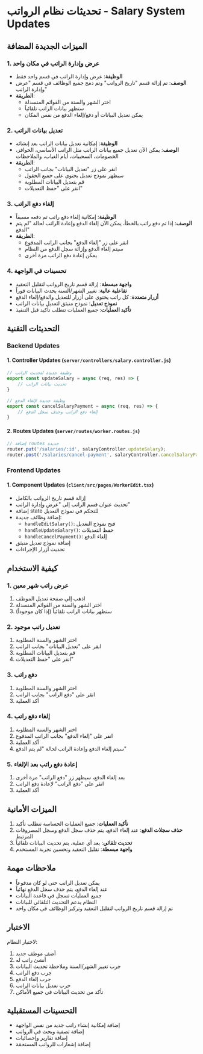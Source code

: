# تحديثات نظام الرواتب - Salary System Updates

## الميزات الجديدة المضافة

### 1. عرض وإدارة الراتب في مكان واحد
- **الوظيفة**: عرض وإدارة الراتب في قسم واحد فقط
- **الوصف**: تم إزالة قسم "تاريخ الرواتب" وتم دمج جميع الوظائف في قسم "عرض وإدارة الراتب"
- **الطريقة**: 
  - اختر الشهر والسنة من القوائم المنسدلة
  - ستظهر بيانات الراتب تلقائياً
  - يمكن تعديل البيانات أو دفع/إلغاء الدفع من نفس المكان

### 2. تعديل بيانات الراتب
- **الوظيفة**: إمكانية تعديل بيانات الراتب بعد إنشائه
- **الوصف**: يمكن الآن تعديل جميع بيانات الراتب مثل الراتب الأساسي، الحوافز، الخصومات، السحبيات، أيام الغياب، والملاحظات
- **الطريقة**: 
  - انقر على زر "تعديل البيانات" بجانب الراتب
  - سيظهر نموذج تعديل يحتوي على جميع الحقول
  - قم بتعديل البيانات المطلوبة
  - انقر على "حفظ التعديلات"

### 3. إلغاء دفع الراتب
- **الوظيفة**: إمكانية إلغاء دفع راتب تم دفعه مسبقاً
- **الوصف**: إذا تم دفع راتب بالخطأ، يمكن الآن إلغاء الدفع وإعادة الراتب لحالة "لم يتم الدفع"
- **الطريقة**:
  - انقر على زر "إلغاء الدفع" بجانب الراتب المدفوع
  - سيتم إلغاء الدفع وإزالة سجل الدفع من النظام
  - يمكن إعادة دفع الراتب مرة أخرى

### 4. تحسينات في الواجهة
- **واجهة مبسطة**: إزالة قسم تاريخ الرواتب لتقليل التعقيد
- **تفاعلية عالية**: تغيير الشهر/السنة يحدث البيانات فوراً
- **أزرار متعددة**: كل راتب يحتوي على أزرار للتعديل والدفع/إلغاء الدفع
- **نموذج تعديل**: نموذج منبثق لتعديل بيانات الراتب
- **تأكيد العمليات**: جميع العمليات تتطلب تأكيد قبل التنفيذ

## التحديثات التقنية

### Backend Updates

#### 1. Controller Updates (`server/controllers/salary.controller.js`)
```javascript
// وظيفة جديدة لتحديث الراتب
export const updateSalary = async (req, res) => {
    // تحديث بيانات الراتب
}

// وظيفة جديدة لإلغاء الدفع
export const cancelSalaryPayment = async (req, res) => {
    // إلغاء دفع الراتب وحذف سجل الدفع
}
```

#### 2. Routes Updates (`server/routes/worker.routes.js`)
```javascript
// إضافة routes جديدة
router.put('/salaries/:id', salaryController.updateSalary);
router.post('/salaries/cancel-payment', salaryController.cancelSalaryPayment);
```

### Frontend Updates

#### 1. Component Updates (`client/src/pages/WorkerEdit.tsx`)
- إزالة قسم تاريخ الرواتب بالكامل
- تحديث عنوان قسم الراتب إلى "عرض وإدارة الراتب"
- إضافة state للتحكم في نموذج التعديل
- إضافة وظائف جديدة:
  - `handleEditSalary()`: فتح نموذج التعديل
  - `handleUpdateSalary()`: حفظ التعديلات
  - `handleCancelPayment()`: إلغاء الدفع
- إضافة نموذج تعديل منبثق
- تحديث أزرار الإجراءات

## كيفية الاستخدام

### 1. عرض راتب شهر معين
1. اذهب إلى صفحة تعديل الموظف
2. اختر الشهر والسنة من القوائم المنسدلة
3. ستظهر بيانات الراتب تلقائياً (إذا كان موجوداً)

### 2. تعديل راتب موجود
1. اختر الشهر والسنة المطلوبة
2. انقر على "تعديل البيانات" بجانب الراتب
3. قم بتعديل البيانات المطلوبة
4. انقر على "حفظ التعديلات"

### 3. دفع راتب
1. اختر الشهر والسنة المطلوبة
2. انقر على "دفع الراتب" بجانب الراتب
3. أكد العملية

### 4. إلغاء دفع راتب
1. اختر الشهر والسنة المطلوبة
2. انقر على "إلغاء الدفع" بجانب الراتب المدفوع
3. أكد العملية
4. سيتم إلغاء الدفع وإعادة الراتب لحالة "لم يتم الدفع"

### 5. إعادة دفع راتب بعد الإلغاء
1. بعد إلغاء الدفع، سيظهر زر "دفع الراتب" مرة أخرى
2. انقر على "دفع الراتب" لإعادة دفع الراتب
3. أكد العملية

## الميزات الأمانية

1. **تأكيد العمليات**: جميع العمليات الحساسة تتطلب تأكيد
2. **حذف سجلات الدفع**: عند إلغاء الدفع، يتم حذف سجل الدفع وسجل المصروفات المرتبط
3. **تحديث تلقائي**: بعد أي عملية، يتم تحديث البيانات تلقائياً
4. **واجهة مبسطة**: تقليل التعقيد وتحسين تجربة المستخدم

## ملاحظات مهمة

- يمكن تعديل الراتب حتى لو كان مدفوعاً
- عند إلغاء الدفع، يتم حذف سجل الدفع نهائياً
- جميع العمليات تسجل في قاعدة البيانات
- النظام يدعم التحديث التلقائي للبيانات
- تم إزالة قسم تاريخ الرواتب لتقليل التعقيد وتركيز الوظائف في مكان واحد

## الاختبار

لاختبار النظام:
1. أضف موظف جديد
2. أنشئ راتب له
3. جرب تغيير الشهر/السنة وملاحظة تحديث البيانات
4. جرب دفع الراتب
5. جرب إلغاء الدفع
6. جرب تعديل بيانات الراتب
7. تأكد من تحديث البيانات في جميع الأماكن

## التحسينات المستقبلية

- إضافة إمكانية إنشاء راتب جديد من نفس الواجهة
- إضافة تصفية وبحث في الرواتب
- إضافة تقارير وإحصائيات
- إضافة إشعارات للرواتب المستحقة 